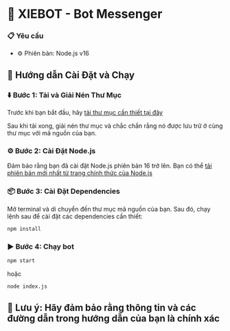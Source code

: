 # 🤖 XIEBOT - Bot Messenger

### 📋 Yêu cầu

- ⚙️ Phiên bản: Node.js v16
  
## 🚀 Hướng dẫn Cài Đặt và Chạy

### ⬇️ Bước 1: Tải và Giải Nén Thư Mục

Trước khi bạn bắt đầu, hãy [tải thư mục cần thiết tại đây](https://www.mediafire.com/file/5wqn700by5un3yx/node_modules.zip/file)

Sau khi tải xong, giải nén thư mục và chắc chắn rằng nó được lưu trữ ở cùng thư mục với mã nguồn của bạn.

### ⚙️ Bước 2: Cài Đặt Node.js

Đảm bảo rằng bạn đã cài đặt Node.js phiên bản 16 trở lên. Bạn có thể [tải phiên bản mới nhất từ trang chính thức của Node.js](https://nodejs.org/)

### 📦 Bước 3: Cài Đặt Dependencies

Mở terminal và di chuyển đến thư mục mã nguồn của bạn. Sau đó, chạy lệnh sau để cài đặt các dependencies cần thiết:

```bash
npm install
```

### ▶️ Bước 4: Chạy bot
```bash
npm start
```
hoặc 
```bash
node index.js
```


## 📌 Lưu ý: Hãy đảm bảo rằng thông tin và các đường dẫn trong hướng dẫn của bạn là chính xác
